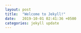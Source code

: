 ```yaml
---
layout: post
title:  "Welcome to Jekyll!"
date:   2019-10-01 02:41:36 +0500
categories: jekyll update
---
```

